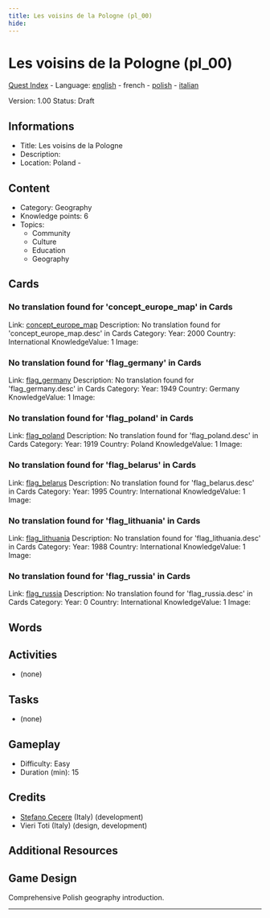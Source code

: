 ```yaml
---
title: Les voisins de la Pologne (pl_00)
hide:
---
```


# Les voisins de la Pologne (pl_00)
[Quest Index](./index.fr.md) - Language: [english](./pl_00.md) - french - [polish](./pl_00.pl.md) - [italian](./pl_00.it.md)

Version: 1.00
Status: Draft

## Informations

- Title: Les voisins de la Pologne
- Description: 
- Location: Poland - 
## Content
- Category: Geography
- Knowledge points: 6
- Topics:
  - Community
  - Culture
  - Education
  - Geography

## Cards
### No translation found for 'concept_europe_map' in Cards
Link: [concept_europe_map](../cards/index.md#concept_europe_map)
Description: No translation found for 'concept_europe_map.desc' in Cards
Category: 
Year: 2000
Country: International
KnowledgeValue: 1
Image: 

### No translation found for 'flag_germany' in Cards
Link: [flag_germany](../cards/index.md#flag_germany)
Description: No translation found for 'flag_germany.desc' in Cards
Category: 
Year: 1949
Country: Germany
KnowledgeValue: 1
Image: 

### No translation found for 'flag_poland' in Cards
Link: [flag_poland](../cards/index.md#flag_poland)
Description: No translation found for 'flag_poland.desc' in Cards
Category: 
Year: 1919
Country: Poland
KnowledgeValue: 1
Image: 

### No translation found for 'flag_belarus' in Cards
Link: [flag_belarus](../cards/index.md#flag_belarus)
Description: No translation found for 'flag_belarus.desc' in Cards
Category: 
Year: 1995
Country: International
KnowledgeValue: 1
Image: 

### No translation found for 'flag_lithuania' in Cards
Link: [flag_lithuania](../cards/index.md#flag_lithuania)
Description: No translation found for 'flag_lithuania.desc' in Cards
Category: 
Year: 1988
Country: International
KnowledgeValue: 1
Image: 

### No translation found for 'flag_russia' in Cards
Link: [flag_russia](../cards/index.md#flag_russia)
Description: No translation found for 'flag_russia.desc' in Cards
Category: 
Year: 0
Country: International
KnowledgeValue: 1
Image: 

## Words
## Activities
- (none)

## Tasks
- (none)
## Gameplay
- Difficulty: Easy
- Duration (min): 15
## Credits
- [Stefano Cecere](https://stefanocecere.com) (Italy) (development)
- Vieri Toti (Italy) (design, development)

## Additional Resources

## Game Design
Comprehensive Polish geography introduction.


---

